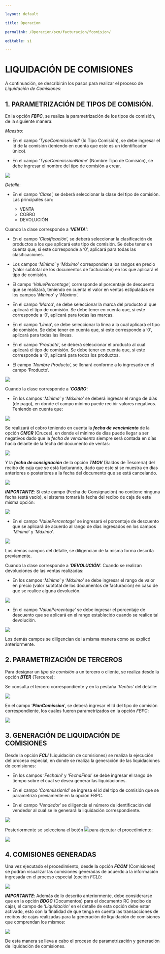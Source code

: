 ```yaml
---

layout: default

title: Operacion

permalink: /Operacion/scm/facturacion/fcomision/

editable: si

---
```


# LIQUIDACIÓN DE COMISIONES

A continuación, se describirán los pasos para realizar el proceso de _Liquidación de Comisiones_:


## 1.	PARAMETRIZACIÓN DE TIPOS DE COMISIÓN.

En la opción _**FBPC**_, se realiza la parametrización de los tipos de comisión, de la siguiente manera:

_Maestro_:

-	En el campo ‘_TypeCommissionId_’ (Id Tipo Comisión), se debe ingresar el Id de la comisión (teniendo en cuenta que este es un identificador único).

-	En el campo ‘_TypeCommissionName_’ (Nombre Tipo de Comisión), se debe ingresar el nombre del tipo de comisión a crear.

![](liqcomision1.png)

_Detalle_:

-	En el campo ‘_Clase_’, se deberá seleccionar la clase del tipo de comisión. Las principales son:

	- VENTA
	- COBRO
	- DEVOLUCIÓN


Cuando la clase corresponde a ‘_**VENTA**_’:

-	En el campo ‘_Clasificación_’, se deberá seleccionar la clasificación de productos a los que aplicará este tipo de comisión. Se debe tener en cuenta que, si este corresponde a ‘0’, aplicará para todas las clasificaciones.

-	Los campos ‘_Mínimo_’ y ‘_Máximo_’ corresponden a los rangos en precio (valor subtotal de los documentos de facturación) en los que aplicará el tipo de comisión.

-	El campo ‘_ValuePercentage_’, corresponde al porcentaje de descuento que se realizará, teniendo en cuenta el valor en ventas estipuladas en los campos ‘_Mínimo_’ y ‘_Máximo_’.

-	En el campo ‘_Marca_’, se debe seleccionar la marca del producto al que aplicará el tipo de comisión. Se debe tener en cuenta que, si este corresponde a ‘0’, aplicará para todas las marcas.

-	En el campo ‘_Línea_’, se debe seleccionar la línea a la cual aplicará el tipo de comisión. Se debe tener en cuenta que, si este corresponde a ‘0’, aplicará para todas las líneas.

-	En el campo ‘_Producto_’, se deberá seleccionar el producto al cual aplicará el tipo de comisión. Se debe tener en cuenta que, si este corresponde a ‘0’, aplicará para todos los productos.

-	El campo ‘_Nombre Producto_’, se llenará conforme a lo ingresado en el campo ‘Producto’.

![](liqcomision2.png)


Cuando la clase corresponde a ‘_**COBRO**_’:

- En los campos ‘_Mínimo_’ y ‘_Máximo_’ se deberá ingresar el rango de días (de pago), en donde el campo mínimo puede recibir valores negativos. Teniendo en cuenta que:


![](liqcomision3.png)


Se realizará el cobro teniendo en cuenta la _**fecha de vencimiento**_ de la opción _**CMCR**_ (Cruces), en donde el mínimo de días puede llegar a ser negativos dado que la _fecha de vencimiento_ siempre será contada en días hacia delante de la fecha del documento de ventas:

![](liqcomision4.png)


Y la _**fecha de consignación**_ de la opción _**TMOV**_ (Saldos de Tesorería) del recibo de caja que se está facturando, dado que este si se muestra en días anteriores o posteriores a la fecha del documento que se está cancelando.


![](liqcomision5.png)

_**IMPORTANTE**_: Si este campo (Fecha de Consignación) no contiene ninguna fecha (está vacío), el sistema tomará la fecha del recibo de caja de esta misma opción:


![](liqcomision6.png)

- En el campo ‘_ValuePercentage_’ se ingresará el porcentaje de descuento que se aplicará de acuerdo al rango de días ingresados en los campos ‘_Mínimo_’ y ‘_Máximo_’.

![](liqcomision7.png)

Los demás campos del detalle, se diligencian de la misma forma descrita previamente.

Cuando la clase corresponde a ‘_**DEVOLUCIÓN**_’. Cuando se realizan devoluciones de las ventas realizadas:

- En los campos ‘_Mínimo_’ y ‘_Máximo_’ se debe ingresar el rango de valor en precio (valor subtotal de los documentos de facturación) 	en caso de que se realice alguna devolución.

![](liqcomision8.png)

-	En el campo ‘_ValuePercentage_’ se debe ingresar el porcentaje de descuento que se aplicará en el rango establecido cuando se realice tal devolución.

![](liqcomision9.png)

Los demás campos se diligencian de la misma manera como se explicó anteriormente.

## 2.	PARAMETRIZACIÓN DE TERCEROS

Para designar un _tipo de comisión_ a un tercero o cliente, se realiza desde la opción _**BTER**_ (Terceros):

Se consulta el tercero correspondiente y en la pestaña ‘_Ventas_’ del detalle:

![](liqcomision10.png)

En el campo ‘_**PlanComission**_’, se deberá ingresar el Id del tipo de comisión correspondiente, los cuales fueron parametrizados en la opción _FBPC_:

![](liqcomision11.png)

## 3.	GENERACIÓN DE LIQUIDACIÓN DE COMISIONES

Desde la opción _**FCLI**_ (Liquidación de comisiones) se realiza la ejecución del proceso especial, en donde se realiza la generación de las liquidaciones de comisiones:

-	En los campos ‘_FechaIni_’ y ‘_FechaFinal_’ se debe ingresar el rango de tiempo sobre el cual se desea generar las liquidaciones.

-	En el campo ‘_CommissionId_’ se ingresa el id del tipo de comisión que se parametrizó previamente en la opción FBPC.

-	En el campo ‘_Vendedor_’ se diligencia el número de identificación del vendedor al cual se le generará la liquidación correspondiente.

![](liqcomision12.png)

Posteriormente se selecciona el botón ![](liqcomision13.png)para ejecutar el procedimiento:

![](liqcomision14.png)

## 4.	COMISIONES GENERADAS

Una vez ejecutado el procedimiento, desde la opción _**FCOM**_ (Comisiones) se podrán visualizar las comisiones generadas de acuerdo a la información ingresada en el proceso especial (opción _FCLI_):

![](liqcomision15.png)

_**IMPORTANTE**_: Además de lo descrito anteriormente, debe considerarse que en la opción _**BDOC**_ (Documentos) para el documento RC (recibo de caja), el campo de ‘_Liquidación_’ en el detalle de esta opción debe estar activado, esto con la finalidad de que tenga en cuenta las transacciones de recibos de cajas realizadas para la generación de liquidación de comisiones que comprendan los mismos:

![](liqcomision16.png)

De esta manera se lleva a cabo el proceso de parametrización y generación de liquidación de comisiones.